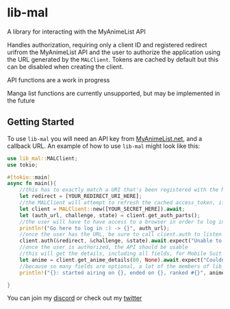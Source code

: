 # lib-mal

A library for interacting with the MyAnimeList API

Handles authorization, requiring only a client ID and registered redirect urifrom the MyAnimeList API and the user to authorize the application using the URL generated by the `MALClient`.
Tokens are cached by default but this can be disabled when creating the client.

API functions are a work in progress

Manga list functions are currently unsupported, but may be implemented in the future

## Getting Started

To use `lib-mal` you will need an API key from [MyAnimeList.net](https://myanimelist.net), and a callback URL. An example of how to use `lib-mal` might look like this:

```rust
use lib_mal::MALClient;
use tokio;

#[tokio::main]
async fn main(){
	//this has to exactly match a URI that's been registered with the MAL api
	let redirect = [YOUR_REDIRECT_URI_HERE];
	//the MALClient will attempt to refresh the cached access_token, if applicable
	let client = MALClient::new([YOUR_SECRET_HERE]).await;
	let (auth_url, challenge, state) = client.get_auth_parts();
	//the user will have to have access to a browser in order to log in and give your application permission
	println!("Go here to log in :) -> {}", auth_url);
	//once the user has the URL, be sure to call client.auth to listen for the callback and complete the OAuth2 handshake
	client.auth(&redirect, &challenge, &state).await.expect("Unable to log in");
	//once the user is authorized, the API should be usable
	//this will get the details, including all fields, for Mobile Suit Gundam
	let anime = client.get_anime_details(80, None).await.expect("Couldn't get anime details");
	//because so many fields are optional, a lot of the members of lib_mal::model::AnimeDetails are `Option`s
	println!("{}: started airing on {}, ended on {}, ranked #{}", anime.show.title, anime.start_date.unwrap(), anime.end_date.unwrap(), anime.rank.unwrap());

}

```


You can join my [discord](https://discord.gg/nrvRnkVmJm) or check out my [twitter](https://twitter.com/KevahnGee/)
